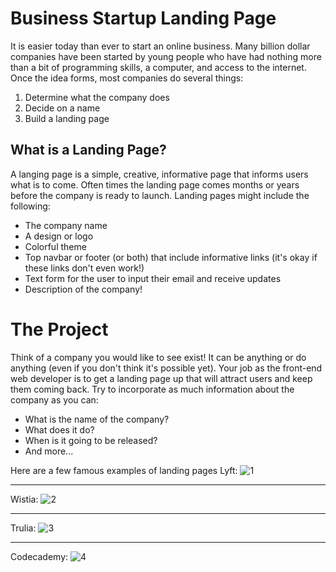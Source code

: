 # Business Startup Landing Page
It is easier today than ever to start an online business. Many billion dollar companies have been started by young people who have had nothing more than a bit of programming skills, a computer, and access to the internet. Once the idea forms, most companies do several things:
1. Determine what the company does
2. Decide on a name
3. Build a landing page

## What is a Landing Page?
A langing page is a simple, creative, informative page that informs users what is to come. Often times the landing page comes months or years before the company is ready to launch. Landing pages might include the following:
- The company name
- A design or logo
- Colorful theme
- Top navbar or footer (or both) that include informative links (it's okay if these links don't even work!)
- Text form for the user to input their email and receive updates
- Description of the company!

# The Project
Think of a company you would like to see exist! It can be anything or do anything (even if you don't think it's possible yet). Your job as the front-end web developer is to get a landing page up that will attract users and keep them coming back. Try to incorporate as much information about the company as you can:
- What is the name of the company?
- What does it do?
- When is it going to be released?
- And more...

Here are a few famous examples of landing pages
Lyft: ![1](http://i.imgur.com/EBNXjCz.png)  
***
Wistia: ![2](http://i.imgur.com/I5d4Bvm.png)  
***
Trulia: ![3](http://i.imgur.com/0knLL98.png)  
***
Codecademy: ![4](http://i.imgur.com/yXcOWSZ.png)

